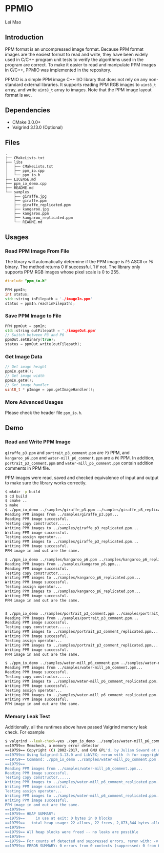 # PPMIO

Lei Mao

## Introduction

PPM format is an uncompressed image format. Because PPM format images are the easiest format to read and write, they have been widely used in C/C++ program unit tests to verify the algorithms used in the program are correct. To make it easier to read and manipulate PPM images in C/C++, PPMIO was implemented in the repository.

PPMIO is a simple PPM image C++ I/O library that does not rely on any non-standard external libraries. It supports reading PPM RGB images to `uint8_t` array, and write `uint8_t` array to images. Note that the PPM image layout format is `HWC`.


## Dependencies

* CMake 3.0.0+
* Valgrind 3.13.0 (Optional)

## Files

```
.
├── CMakeLists.txt
├── libs
│   ├── CMakeLists.txt
│   ├── ppm_io.cpp
│   └── ppm_io.h
├── LICENSE.md
├── ppm_io_demo.cpp
├── README.md
└── samples
    ├── giraffe.jpg
    ├── giraffe.ppm
    ├── giraffe_replicated.ppm
    ├── kangaroo.jpg
    ├── kangaroo.ppm
    ├── kangaroo_replicated.ppm
    └── README.md
```


## Usages

### Read PPM Image From File

The library will automatically determine if the PPM image is `P3` ASCII or `P6` binary. The method returns 0 if successful, 1 if not. The library only supports PPM RGB images whose pixel scale is 0 to 255.

```cpp
#include "ppm_io.h"

PPM ppmIn;
int status;
std::string inFilepath = './imageIn.ppm'
status = ppmIn.read(inFilepath);
```

### Save PPM Image to File

```cpp
PPM ppmOut = ppmIn;
std::string outFilepath = './imageOut.ppm'
// Switch between P3 and P6
ppmOut.setBinary(true);
status = ppmOut.write(outFilepath);
```

### Get Image Data

```cpp
// Get image height
ppmIn.getH();
// Get image width
ppmIn.getW();
// Get image handler
uint8_t * pImage = ppm.getImageHandler();
```

### More Advanced Usages

Please check the header file `ppm_io.h`.


## Demo

### Read and Write PPM Image

`giraffe_p3.ppm` and `portrait_p3_comment.ppm` are `P3` PPM,  and `kangaroo_p6.ppm` and `water-mill_p6_comment.ppm` are a `P6` PPM. In addition, `portrait_p3_comment.ppm` and `water-mill_p6_comment.ppm` contain addition comments in PPM file.

PPM images were read, saved and checked equivalence of input and output to make sure the library works correctly.

```bash
$ mkdir -p build
$ cd build
$ cmake ..
$ make
$ ./ppm_io_demo ../samples/giraffe_p3.ppm ../samples/giraffe_p3_replicated.ppm 
Reading PPM images from ../samples/giraffe_p3.ppm...
Reading PPM image successful.
Testing copy constructor......
Writing PPM images to ../samples/giraffe_p3_replicated.ppm...
Writing PPM image successful.
Testing assign operator...
Writing PPM images to ../samples/giraffe_p3_replicated.ppm...
Writing PPM image successful.
PPM image in and out are the same.

$ ./ppm_io_demo ../samples/kangaroo_p6.ppm ../samples/kangaroo_p6_replicated.ppm 
Reading PPM images from ../samples/kangaroo_p6.ppm...
Reading PPM image successful.
Testing copy constructor......
Writing PPM images to ../samples/kangaroo_p6_replicated.ppm...
Writing PPM image successful.
Testing assign operator...
Writing PPM images to ../samples/kangaroo_p6_replicated.ppm...
Writing PPM image successful.
PPM image in and out are the same.


$ ./ppm_io_demo ../samples/portrait_p3_comment.ppm ../samples/portrait_p3_comment_replicated.ppm 
Reading PPM images from ../samples/portrait_p3_comment.ppm...
Reading PPM image successful.
Testing copy constructor......
Writing PPM images to ../samples/portrait_p3_comment_replicated.ppm...
Writing PPM image successful.
Testing assign operator...
Writing PPM images to ../samples/portrait_p3_comment_replicated.ppm...
Writing PPM image successful.
PPM image in and out are the same.

$ ./ppm_io_demo ../samples/water-mill_p6_comment.ppm ../samples/water-mill_p6_comment_replicated.ppm
Reading PPM images from ../samples/water-mill_p6_comment.ppm...
Reading PPM image successful.
Testing copy constructor......
Writing PPM images to ../samples/water-mill_p6_comment_replicated.ppm...
Writing PPM image successful.
Testing assign operator...
Writing PPM images to ../samples/water-mill_p6_comment_replicated.ppm...
Writing PPM image successful.
PPM image in and out are the same.

```

### Memory Leak Test

Additionally, all the runtimes above have passed Valgrind memory leak check. For example

```bash
$ valgrind --leak-check=yes ./ppm_io_demo ../samples/water-mill_p6_comment.ppm ../samples/water-mill_p6_comment_replicated.ppm
==19759== Memcheck, a memory error detector
==19759== Copyright (C) 2002-2017, and GNU GPL'd, by Julian Seward et al.
==19759== Using Valgrind-3.13.0 and LibVEX; rerun with -h for copyright info
==19759== Command: ./ppm_io_demo ../samples/water-mill_p6_comment.ppm ../samples/water-mill_p6_comment_replicated.ppm
==19759== 
Reading PPM images from ../samples/water-mill_p6_comment.ppm...
Reading PPM image successful.
Testing copy constructor......
Writing PPM images to ../samples/water-mill_p6_comment_replicated.ppm...
Writing PPM image successful.
Testing assign operator...
Writing PPM images to ../samples/water-mill_p6_comment_replicated.ppm...
Writing PPM image successful.
PPM image in and out are the same.
==19759== 
==19759== HEAP SUMMARY:
==19759==     in use at exit: 0 bytes in 0 blocks
==19759==   total heap usage: 22 allocs, 22 frees, 2,873,844 bytes allocated
==19759== 
==19759== All heap blocks were freed -- no leaks are possible
==19759== 
==19759== For counts of detected and suppressed errors, rerun with: -v
==19759== ERROR SUMMARY: 0 errors from 0 contexts (suppressed: 0 from 0)
```